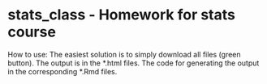 # stats_class - Homework for stats course

How to use: The easiest solution is to simply download all files (green button). 
The output is in the *.html files. The code for generating the output in the corresponding *.Rmd files.
